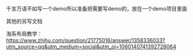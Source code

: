千言万语不如写一个demo所以准备把需要写demo的，放在一个demo项目里面

其他的另写文档

淘系布局教学：https://www.zhihu.com/question/21775016/answer/1358336033?utm_source=qq&utm_medium=social&utm_oi=1060140741392728064